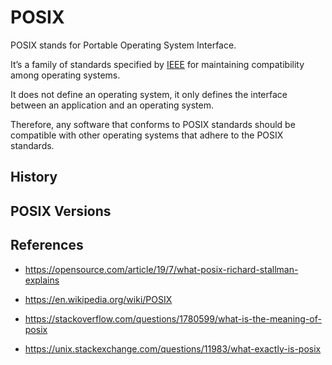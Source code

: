 # POSIX

POSIX stands for Portable Operating System Interface.

It’s a family of standards specified by [IEEE](ieee.md) for maintaining compatibility among operating systems.

It does not define an operating system, it only defines the interface between an application and an operating system.

Therefore, any software that conforms to POSIX standards should be compatible with other operating systems that adhere to the POSIX standards.

## History



## POSIX Versions

## References

- https://opensource.com/article/19/7/what-posix-richard-stallman-explains

- https://en.wikipedia.org/wiki/POSIX

- https://stackoverflow.com/questions/1780599/what-is-the-meaning-of-posix

- https://unix.stackexchange.com/questions/11983/what-exactly-is-posix